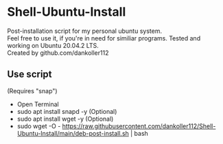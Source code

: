 # Shell-Ubuntu-Install  
Post-installation script for my personal ubuntu system.  
Feel free to use it, if you're in need for similiar programs. Tested and working on Ubuntu 20.04.2 LTS.  
Created by github.com/dankoller112  
  
## Use script  
(Requires "snap")
  
- Open Terminal
- sudo apt install snapd -y (Optional)
- sudo apt install wget -y (Optional)
- sudo wget -O - https://raw.githubusercontent.com/dankoller112/Shell-Ubuntu-Install/main/deb-post-install.sh | bash
